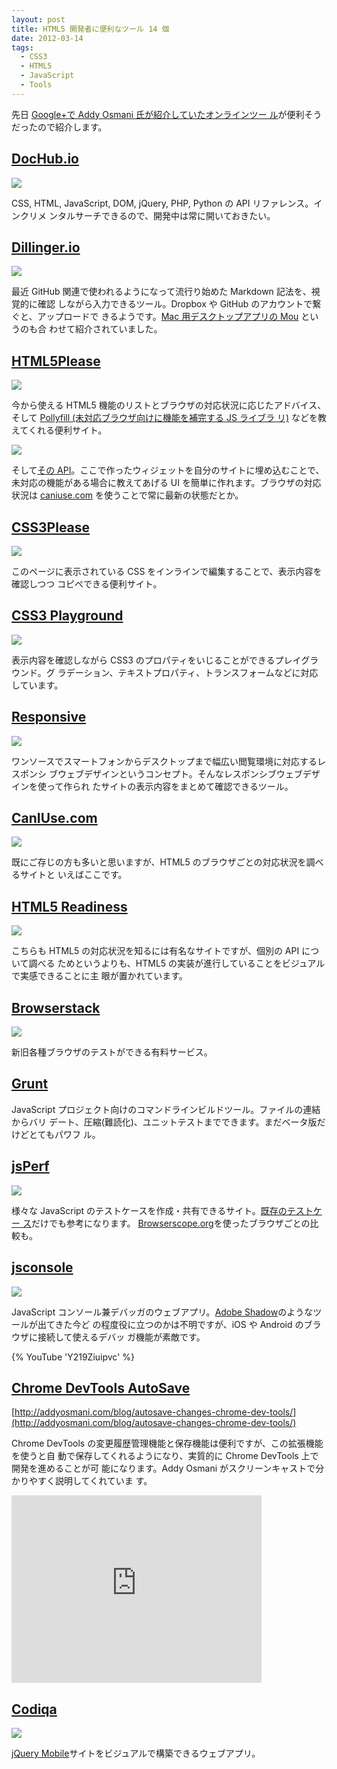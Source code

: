 ```yaml
---           
layout: post
title: HTML5 開発者に便利なツール 14 個
date: 2012-03-14
tags:
  - CSS3
  - HTML5
  - JavaScript
  - Tools
---
```


先日 [Google+で Addy Osmani 氏が紹介していたオンラインツー
ル](https://plus.google.com/115133653231679625609/posts/7pozWtg1LcD)が便利そう
だったので紹介します。

## [DocHub.io](http://dochub.io/)

![](https://lh5.googleusercontent.com/u1IkaGdfHajwO8K4j6GJANsZHRjBGMymRu4FNElDyOUIIhZGEAV7IibwKv1v8S8Zh20UWT4q698Ap0d8V5DcbrnOH-EWth70UxLswVVVcsrhEqRJLiI)

CSS, HTML, JavaScript, DOM, jQuery, PHP, Python の API リファレンス。インクリメ
ンタルサーチできるので、開発中は常に開いておきたい。

## [Dillinger.io](http://dillinger.io/)

![](https://lh4.googleusercontent.com/YjKYM_0wpHu9rHWbjuyGMFSw3BACetmUqyJGXnLgUHdA5cRGMekeUI_Lp_ULaYOoJ2N6S6g8qWnA-qByppXpkvteii0q8ow65p13rK-5h_po75ErrFQ)

最近 GitHub 関連で使われるようになって流行り始めた Markdown 記法を、視覚的に確認
しながら入力できるツール。Dropbox や GitHub のアカウントで繋ぐと、アップロードで
きるようです。[Mac 用デスクトップアプリの Mou](http://mouapp.com/) というのも合
わせて紹介されていました。

## [HTML5Please](http://html5please.com/)

![](https://lh4.googleusercontent.com/IpvnLNzjal1SgtJ1pyMQX7xT6nFwS_KmRfoZlHVnShdBeTyIiLLyMfBEUuluwQqoi0H2i1VvC15tpx3MflcPSj0ak5udotjak_lDfw8nIfBBuwP_aMk)

今から使える HTML5 機能のリストとブラウザの対応状況に応じたアドバイス、そして
[Pollyfill (未対応ブラウザ向けに機能を補完する JS ライブラ
リ)](https://github.com/Modernizr/Modernizr/wiki/HTML5-Cross-Browser-Polyfills)
などを教えてくれる便利サイト。

![](https://lh5.googleusercontent.com/eQnG5eLgg7Q3yaHTLWxtwipe9T_pRPLtazwgR_bgLWko5Ho14AWim03cCZE3M4FlT_6Xns4MVyU_UHF57hoOHbghkwYgeHyP77b8u9UPGA1VLDg2vH0)

そして[その API](http://api.html5please.com/)。ここで作ったウィジェットを自分のサイトに埋め込むことで、未対応の機能がある場合に教えてあげる UI を簡単に作れます。ブラウザの対応状況は [caniuse.com](http://caniuse.com/) を使うことで常に最新の状態だとか。

## [CSS3Please](http://css3please.com/)

![](https://lh6.googleusercontent.com/qMvFENuCVC8sD8VdPeZEopBKQyp--Eh3u0fp_ZdizDbLGcn9eFUjNYnhcB8ULEUw8h4Uuvs2RzIuOkuZBVeRJdo5dr6_LwqIH9bn_yUWTPcKFhKiQ20)

このページに表示されている CSS をインラインで編集することで、表示内容を確認しつつ
コピペできる便利サイト。

## [CSS3 Playground](http://westciv.com/tools/gradients/)

![](https://lh4.googleusercontent.com/Ky4ZifQRo6PddFRGCo-6fDTN3bdpfHOLLALDeSoQintP2dRmjLVWq-4fFAQN41dkbSbvqmVnCeZnOe6lrpa22z_Uge8TGgCky3EhHTYIrnJiINoihwg)

表示内容を確認しながら CSS3 のプロパティをいじることができるプレイグラウンド。グ
ラデーション、テキストプロパティ、トランスフォームなどに対応しています。

## [Responsive](http://mattkersley.com/responsive/)

![](https://lh6.googleusercontent.com/8VZ5FaPuQnqv1TublaAPMbguMKCNWPx_d5etotmtBn1JlyZzTXRct4NkNSgRXBWzNMMDvi0L9ESE5VR0JdCRL3YI0Z_yZo5t9v6bNFjS8xIIaqNVK7A)

ワンソースでスマートフォンからデスクトップまで幅広い閲覧環境に対応するレスポンシ
ブウェブデザインというコンセプト。そんなレスポンシブウェブデザインを使って作られ
たサイトの表示内容をまとめて確認できるツール。

## [CanIUse.com](http://caniuse.com/)

![](https://lh5.googleusercontent.com/tqXpXIb9jOEgTCm9cIoEUgppocpjKKja0WfdKYit2dhRGTmOzA6nxoYU9-byUxyc9XDf936aAk2hlVWWTh_4X73o4ZPl_s5WYnLW2R6F4_BnyCS28oE)

既にご存じの方も多いと思いますが、HTML5 のブラウザごとの対応状況を調べるサイトと
いえばここです。

## [HTML5 Readiness](http://html5readiness.com/)

![](https://lh4.googleusercontent.com/VrSGIsxKiEUJDJrSneSf_oUlCN68ryeG8Y18K61s0rgHpXIsyRJvl9Ov7G7PZcAOPeMPOb-0mPwn6KIyd1dySbYkMH2vuZtNsu04fRY5UBLmtjiXz3g)

こちらも HTML5 の対応状況を知るには有名なサイトですが、個別の API について調べる
ためというよりも、HTML5 の実装が進行していることをビジュアルで実感できることに主
眼が置かれています。

## [Browserstack](http://www.browserstack.com/)

![](https://lh4.googleusercontent.com/x3pPfhf1YYjKWsbfCtvJqW8ZkYFF0SomtSQlufYZwnY3Lp2_S3eGX8DA_74hXRi99bh7wPHCjXxKD4f2ZZlBVCHXguN6uBBXNwmnwMsjGBhKjCDQXZA)

新旧各種ブラウザのテストができる有料サービス。

## [Grunt](https://github.com/cowboy/grunt)

JavaScript プロジェクト向けのコマンドラインビルドツール。ファイルの連結からバリ
デート、圧縮(難読化)、ユニットテストまでできます。まだベータ版だけどとてもパワフ
ル。

## [jsPerf](http://jsperf.com/)

![](https://lh5.googleusercontent.com/xSrXIUT_Q1r97-M9Hf95uTpW25kNSSYcC9DWDt-ARcjRrtPP1K2OCerjizu173XLPgCt_yrET5biK8C9myRx3GThIJs7yOFzl8ejSsQxFDZiU0ppOjY)

様々な JavaScript のテストケースを作成・共有できるサイト。[既存のテストケー
ス](http://jsperf.com/browse)だけでも参考になります。
[Browserscope.org](http://www.browserscope.org/)を使ったブラウザごとの比較も。

## [jsconsole](http://jsconsole.com/)

![](https://lh4.googleusercontent.com/HlqykRPvhQ7heNg8FlsU-LD2fItkCfuJwIt_yKOSfToLYvNo6z_k_S14Vwl6ZYwPuCoqNi4ZN1oTf8knuIaC8kyCb6abTVddoqnTVdEu50mLpwEfEOI)

JavaScript コンソール兼デバッガのウェブアプリ。[Adobe
Shadow](http://labs.adobe.com/technologies/shadow/)のようなツールが出てきた今ど
の程度役に立つのかは不明ですが、iOS や Android のブラウザに接続して使えるデバッ
ガ機能が素敵です。

{% YouTube 'Y219Ziuipvc' %}

## [Chrome DevTools AutoSave](https://github.com/NV/chrome-devtools-autosave)

[http://addyosmani.com/blog/autosave-changes-chrome-dev-tools/](http://addyosmani.com/blog/autosave-changes-chrome-dev-tools/)

Chrome DevTools の変更履歴管理機能と保存機能は便利ですが、この拡張機能を使うと自
動で保存してくれるようになり、実質的に Chrome DevTools 上で開発を進めることが可
能になります。Addy Osmani がスクリーンキャストで分かりやすく説明してくれていま
す。

<iframe allowfullscreen="" frameborder="0" height="300" mozallowfullscreen="" src="https://player.vimeo.com/video/33765496?byline=0" webkitallowfullscreen="" width="400"></iframe>

## [Codiqa](http://www.codiqa.com/)

![](https://lh4.googleusercontent.com/l9BsWtGJ6NBQzTQbkHwhoYCCw1P26jr5fJDqTXKXFa18HgIDvc3_mrMMwC08xV3gLr6uMAdsRH1XA-DswwmViVb1cfUlaC-5aE27nQO0miZc4LrV5Sw)

[jQuery Mobile](http://jquerymobile.com/)サイトをビジュアルで構築できるウェブアプリ。
